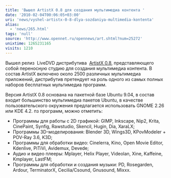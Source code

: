 ```yaml
---
title: 'Вышел ArtistX 0.8 для создания мультимедиа контента '
date: '2010-02-04T00:06:05+03:00'
uri: 'news/vyshel-artistx-0-8-dlya-sozdaniya-multimedia-kontenta'
alias: 
  - 'news/265.html'
tags: 'null'
source: 'http://www.opennet.ru/opennews/art.shtml?num=25272'
unixtime: 1265231165
visits: 1210
---
```

Вышел релиз  LiveDVD дистрибутива  [ArtistX 0.8](http://www.artistx.org), представляющего собой переносную студию для создания мультимедиа контента. В состав ArtistX включено около 2500 различных мультимедиа приложений, дистрибутив претендует на роль одного из самых полных наборов бесплатных мультимедиа программ.

Версия ArtistX 0.8 основана на пакетной базе Ubuntu 9.04, в состав входит большинство мультимедиа пакетов Ubuntu, в качестве пользовательского окружения предлагается использовать GNOME 2.26 или KDE 4.2. пз программ, можно отметить:

*   Программы для работы с 2D графикой: GIMP, Inkscape, Nip2, Krita, CinePaint, Synfig, Rawstudio, Skencil, Hugin, Dia, XaraLX;
*   Программы 3D-моделирования: Blender 3D, Wings3D, KPovModeler + POV-Ray 3.6, K3D;
*   Программы для обработки видео: Cinelerra, Kino, Open Movie Editor, Kdenlive, PiTiVi, Avidemux, Devede;
*   Аудио и видео плееры: Mplayer, Helix Player, Videolan, Xine, Kaffeine, Kmplayer, LastFM;
*   Программы для обработки и создания музыки: PD, Rosegarden, Ardour, TerminatorX, Cecilia/Csound, Gnusound, Mixxx.
